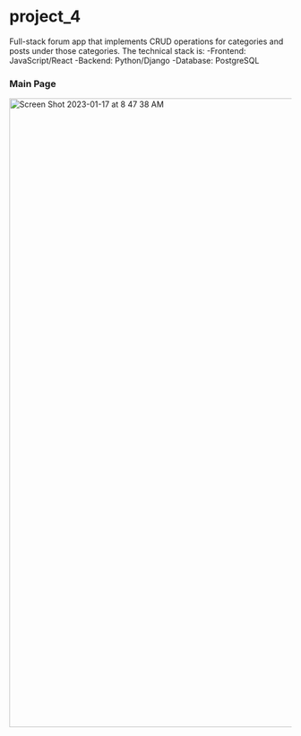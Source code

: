 # project_4

Full-stack forum app that implements CRUD operations for categories and posts under those categories. 
The technical stack is:
  -Frontend: JavaScript/React
  -Backend: Python/Django
  -Database: PostgreSQL

### Main Page

<img width="1121" alt="Screen Shot 2023-01-17 at 8 47 38 AM" src="https://user-images.githubusercontent.com/100933440/212782394-6b206b47-66f1-453e-a137-f9a4120e8341.png">
